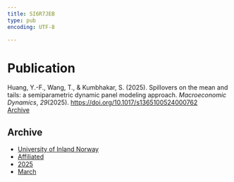 ```yaml
---
title: SI6R7JEB
type: pub
encoding: UTF-8

---
```

<h1>Publication</h1>
<article id="csl-bib-container-SI6R7JEB" class="csl-bib-container">
  <div class="csl-bib-body"> <div class="csl-entry">Huang, Y.-F., Wang, T., &#38; Kumbhakar, S. (2025). Spillovers on the mean and tails: a semiparametric dynamic panel modeling approach. <i>Macroeconomic Dynamics</i>, <i>29</i>(2025). <a href="https://doi.org/10.1017/s1365100524000762">https://doi.org/10.1017/s1365100524000762</a></div> </div>
  <div class="csl-bib-buttons">
    <a href="#taxonomy-article-SI6R7JEB" alt="archive" class="csl-bib-button">Archive</a>
  </div>
  <div id="csl-bib-meta-container-SI6R7JEB"></div>
</article>
<div id="csl-bib-meta-SI6R7JEB" class="csl-bib-meta">
  <article id="taxonomy-article-SI6R7JEB" class="taxonomy-article">
    <h1>Archive</h1>
    <ul>
      <li><a href="{{< params subfolder >}}en/archive/?key=3DCRN523">University of Inland Norway</a></li>
      <li><a href="{{< params subfolder >}}en/archive/?key=II9RDAME">Affiliated</a></li>
      <li><a href="{{< params subfolder >}}en/archive/?key=FDW8UG7F">2025</a></li>
      <li><a href="{{< params subfolder >}}en/archive/?key=RI5KZ53J">March</a></li>
    </ul>
  </article>
</div>
